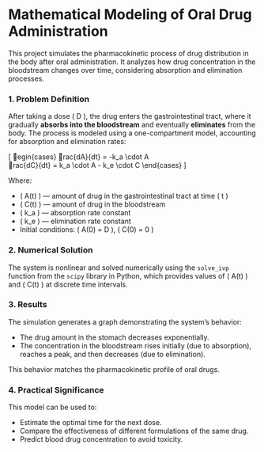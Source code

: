 
# Mathematical Modeling of Oral Drug Administration

This project simulates the pharmacokinetic process of drug distribution in the body after oral administration. It analyzes how drug concentration in the bloodstream changes over time, considering absorption and elimination processes.

### 1. Problem Definition

After taking a dose \( D \), the drug enters the gastrointestinal tract, where it gradually **absorbs into the bloodstream** and eventually **eliminates** from the body. The process is modeled using a one-compartment model, accounting for absorption and elimination rates:

\[
egin{cases}
rac{dA}{dt} = -k_a \cdot A \
rac{dC}{dt} = k_a \cdot A - k_e \cdot C
\end{cases}
\]

Where:
- \( A(t) \) — amount of drug in the gastrointestinal tract at time \( t \)
- \( C(t) \) — amount of drug in the bloodstream
- \( k_a \) — absorption rate constant
- \( k_e \) — elimination rate constant
- Initial conditions: \( A(0) = D \), \( C(0) = 0 \)

### 2. Numerical Solution

The system is nonlinear and solved numerically using the `solve_ivp` function from the `scipy` library in Python, which provides values of \( A(t) \) and \( C(t) \) at discrete time intervals.

### 3. Results

The simulation generates a graph demonstrating the system’s behavior:
- The drug amount in the stomach decreases exponentially.
- The concentration in the bloodstream rises initially (due to absorption), reaches a peak, and then decreases (due to elimination).

This behavior matches the pharmacokinetic profile of oral drugs.

### 4. Practical Significance

This model can be used to:
- Estimate the optimal time for the next dose.
- Compare the effectiveness of different formulations of the same drug.
- Predict blood drug concentration to avoid toxicity.

